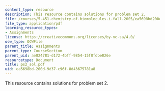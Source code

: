 ```yaml
---
content_type: resource
description: This resource contains solutions for problem set 2.
file: /courses/5-451-chemistry-of-biomolecules-i-fall-2005/ea5698bd200d9d37c96f8d43675781a8_ps2_sol.pdf
file_type: application/pdf
learning_resource_types:
- Assignments
license: https://creativecommons.org/licenses/by-nc-sa/4.0/
ocw_type: OCWFile
parent_title: Assignments
parent_type: CourseSection
parent_uid: ae024781-d172-4bff-9854-15f8fdbe026e
resourcetype: Document
title: ps2_sol.pdf
uid: ea5698bd-200d-9d37-c96f-8d43675781a8
---
```

This resource contains solutions for problem set 2.